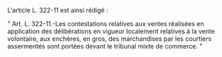 L'article L. 322-11 est ainsi rédigé :

" Art. L. 322-11.-Les contestations relatives aux ventes réalisées en application des délibérations en vigueur localement relatives à la vente volontaire, aux enchères, en gros, des marchandises par les courtiers assermentés sont portées devant le tribunal mixte de commerce. "
